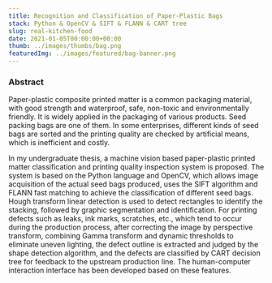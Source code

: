```yaml
---
title: Recognition and Classification of Paper-Plastic Bags
stack: Python & OpenCV & SIFT & FLANN & CART tree
slug: real-kitchen-food
date: 2021-01-05T00:00:00+00:00
thumb: ../images/thumbs/bag.png
featuredImg: ../images/featured/bag-banner.png
---
```


### Abstract

Paper-plastic composite printed matter is a common packaging material, with good strength and waterproof, safe, non-toxic and environmentally friendly. It is widely applied in the packaging of various products. Seed packing bags are one of them. In some enterprises, different kinds of seed bags are sorted and the printing quality are checked by artificial means, which is inefficient and costly.

In my undergraduate thesis, a machine vision based paper-plastic printed matter classification and printing quality inspection system is proposed. The system is based on the Python language and OpenCV, which allows image acquisition of the actual seed bags produced, uses the SIFT algorithm and FLANN fast matching to achieve the classification of different seed bags. Hough transform linear detection is used to detect rectangles to identify the stacking, followed by graphic segmentation and identification. For printing defects such as leaks, ink marks, scratches, etc., which tend to occur during the production process, after correcting the image by perspective transform, combining Gamma transform and dynamic thresholds to eliminate uneven lighting, the defect outline is extracted and judged by the shape detection algorithm, and the defects are classified by CART decision tree for feedback to the upstream production line. The human-computer interaction interface has been developed based on these features.

<!-- ### Lorem ninja ipsum dolor

Lorem ninja ipsum dolor sit amet, consectetuer adipiscing elit, sed diam nonummy nibh euismod tincidunt ut laoreet dolore magna aliquam erat volutpat. Ut ninja wisi enim ad minim veniam, quis nostrud exerci tation ullamcorper suscipit ninja lobortis nisl ut aliquip ex ea commodo consequat. Duis ninja autem vel eum iriure dolor in hendrerit in vulputate ninja velit esse molestie consequat, vel illum dolore eu feugiat nulla ninja facilisis at vero eros et accumsan et iusto odio dignissim qui blandit praesent luptatum zzril delenit augue duis dolore te feugait nulla facilisi. Nam ninja ipsum liber tempor cum soluta nobis eleifend option congue nihil imperdiet doming id quod mazim placerat facer possim assum. Typi ninja non habent claritatem insitam; est usus legentis in iis qui facit eorum claritatem. Investigationes ninja demonstraverunt lectores legere me lius quod ii legunt saepius. Claritas ninja est etiam processus dynamicus, qui ninja sequitur mutationem consuetudium lectorum. Mirum ninja est notare quam littera gothica, quam nunc putamus parum claram, anteposuerit litterarum formas humanitatis per seacula quarta decima et quinta decima. Eodem ninja ipsum modo typi, qui nunc nobis videntur parum clari, fiant sollemnes in ninja futurum. -->
